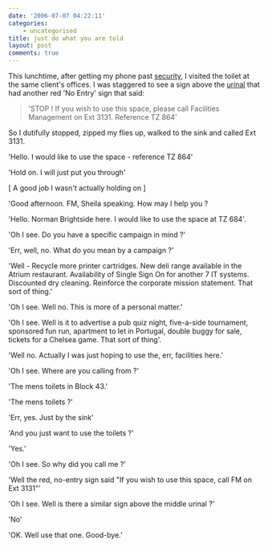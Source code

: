 ```yaml
---
date: '2006-07-07 04:22:11'
categories:
    - uncategorised
title: just do what you are told
layout: post
comments: true
---
```


This lunchtime, after getting my phone past
[security](http://www.nbrightside.com/blog/2006/07/06/just-do-what-you-are-told/),
I visited the toilet at the same client's offices. I was staggered to
see a sign above the
[urinal](http://www.nbrightside.com/blog/2006/06/08/dont-talk-to-strangers/)
that had another red 'No Entry' sign that said:
> 'STOP ! If you wish to use this space, please call Facilities
> Management on Ext 3131. Reference TZ 864'

So I dutifully stopped, zipped my flies up, walked to the sink and
called Ext 3131.

'Hello. I would like to use the space - reference TZ 864'

'Hold on. I will just put you through'

[ A good job I wasn't actually holding on ]

'Good afternoon. FM, Sheila speaking. How may I help you ?

'Hello. Norman Brightside here. I would like to use the space at TZ
684'.

'Oh I see. Do you have a specific campaign in mind ?'

'Err, well, no. What do you mean by a campaign ?'

'Well - Recycle more printer cartridges. New deli range available in the
Atrium restaurant. Availability of Single Sign On for another 7 IT
systems. Discounted dry cleaning. Reinforce the corporate mission
statement. That sort of thing.'

'Oh I see. Well no. This is more of a personal matter.'

'Oh I see. Well is it to advertise a pub quiz night, five-a-side
tournament, sponsored fun run, apartment to let in Portugal, double
buggy for sale, tickets for a Chelsea game. That sort of thing'.

'Well no. Actually I was just hoping to use the, err, facilities here.'

'Oh I see. Where are you calling from ?'

'The mens toilets in Block 43.'

'The mens toilets ?'

'Err, yes. Just by the sink'

'And you just want to use the toilets ?'

'Yes.'

'Oh I see. So why did you call me ?'

'Well the red, no-entry sign said "If you wish to use this space, call
FM on Ext 3131"'

'Oh I see. Well is there a similar sign above the middle urinal ?'

'No'

'OK. Well use that one. Good-bye.'
